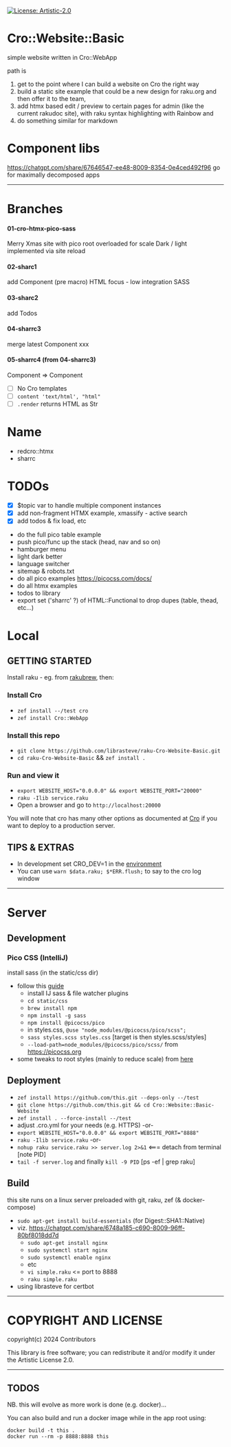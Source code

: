 [![License: Artistic-2.0](https://img.shields.io/badge/License-Artistic%202.0-0298c3.svg)](https://opensource.org/licenses/Artistic-2.0)

# Cro::Website::Basic

simple website written in Cro::WebApp

path is 
  1. get to the point where I can build a website on Cro the right way 
  2. build a static site example that could be a new design for raku.org and then offer it to the team, 
  3. add htmx based edit / preview to certain pages for admin (like the current rakudoc site), with raku syntax highlighting with Rainbow and 
  4. do something similar for markdown

# Component libs

https://chatgpt.com/share/67646547-ee48-8009-8354-0e4ced492f96
go for maximally decomposed apps

---

# Branches

#### 01-cro-htmx-pico-sass

Merry Xmas site with pico root overloaded for scale
Dark / light implemented via site reload

#### 02-sharc1

add Component (pre macro)
HTML focus - low integration SASS

#### 03-sharc2

add Todos

#### 04-sharrc3

merge latest Component xxx

#### 05-sharrc4 (from 04-sharrc3)

Component => Component

- [ ] No Cro templates
- [ ] `content 'text/html', "html"`
- [ ] `.render` returns HTML as Str

# Name
- redcro::htmx
- sharrc


# TODOs
- [x] $topic var to handle multiple component instances
- [x] add non-fragment HTMX example, xmassify - active search
- [x] add todos & fix load, etc
- do the full pico table example
- push pico/func up the stack (head, nav and so on)
- hamburger menu
- light dark better
- language switcher
- sitemap & robots.txt
- do all pico examples https://picocss.com/docs/
- do all htmx examples
- todos to library
- export set ('sharrc' ?) of HTML::Functional to drop dupes (table, thead, etc...)

# Local

## GETTING STARTED

Install raku - eg. from [rakubrew](https://rakubrew.org), then:

### Install Cro
- `zef install --/test cro`
- `zef install Cro::WebApp`

### Install this repo
- `git clone https://github.com/librasteve/raku-Cro-Website-Basic.git`
- `cd raku-Cro-Website-Basic` && `zef install .`

### Run and view it
- `export WEBSITE_HOST="0.0.0.0" && export WEBSITE_PORT="20000"`
- `raku -Ilib service.raku`
- Open a browser and go to `http://localhost:20000`

You will note that cro has many other options as documented at [Cro](https://cro.raku.org) if you want to deploy to a production server.


## TIPS & EXTRAS

- In development set CRO_DEV=1 in the [environment](https://cro.services/docs/reference/cro-webapp-template#Template_auto-reload)
- You can use `warn $data.raku; $*ERR.flush;` to say to the cro log window

---

# Server

## Development

### Pico CSS (IntelliJ)
install sass (in the static/css dir)
  - follow this [guide](https://www.jetbrains.com/help/webstorm/transpiling-sass-less-and-scss-to-css.html)
    - install IJ sass & file watcher plugins
    - `cd static/css`
    - `brew install npm`
    - `npm install -g sass`
    - `npm install @picocss/pico`
    - in styles.css, `@use "node_modules/@picocss/pico/scss";`
    - `sass styles.scss styles.css`  [target is then styles.scss/styles]
    - `--load-path=node_modules/@picocss/pico/scss/`
from https://picocss.org
  - some tweaks to root styles (mainly to reduce scale) from [here](https://github.com/picocss/pico/discussions/482)

## Deployment
- `zef install https://github.com/this.git --deps-only --/test`
- `git clone https://github.com/this.git && cd Cro::Website::Basic-Website`
- `zef install . --force-install --/test`
- adjust .cro.yml for your needs (e.g. HTTPS) -or-
- `export WEBSITE_HOST="0.0.0.0" && export WEBSITE_PORT="8888"`
- `raku -Ilib service.raku` -or-
- `nohup raku service.raku >> server.log 2>&1`  <=== detach from terminal [note PID]
- `tail -f server.log` and finally `kill -9 PID`  [ps -ef | grep raku]

## Build
this site runs on a linux server preloaded with git, raku, zef (& docker-compose)
- `sudo apt-get install build-essentials` (for Digest::SHA1::Native)
- viz. https://chatgpt.com/share/6748a185-c690-8009-96ff-80bf8018dd7d
  - `sudo apt-get install nginx`
  - `sudo systemctl start nginx`
  - `sudo systemctl enable nginx`
  - etc
  - `vi simple.raku`   <= port to 8888   
  - `raku simple.raku`
- using librasteve for certbot

---

# COPYRIGHT AND LICENSE

copyright(c) 2024 Contributors

This library is free software; you can redistribute it and/or modify it under the Artistic License 2.0.

---

## TODOS

NB. this will evolve as more work is done (e.g. docker)...

You can also build and run a docker image while in the app root using:

```
docker build -t this .
docker run --rm -p 8888:8888 this
```